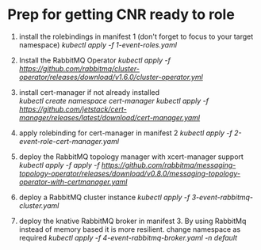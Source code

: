 # Prep for getting CNR ready to role

1) install the rolebindings in manifest 1 (don't forget to focus to your target namespace)
    *kubectl apply -f 1-event-roles.yaml*

2) Install the RabbitMQ Operator
    *kubectl apply -f https://github.com/rabbitmq/cluster-operator/releases/download/v1.6.0/cluster-operator.yml*

3) install cert-manager if not already installed    
    *kubectl create namespace cert-manager*
    *kubectl apply -f https://github.com/jetstack/cert-manager/releases/latest/download/cert-manager.yaml*

4) apply rolebinding for cert-manager in manifest 2
    *kubectl apply -f 2-event-role-cert-manager.yaml*

5) deploy the RabbitMQ topology manager with xcert-manager support
    *kubectl apply -f  apply -f https://github.com/rabbitmq/messaging-topology-operator/releases/download/v0.8.0/messaging-topology-operator-with-certmanager.yaml*

6) deploy a RabbitMQ cluster instance
    *kubectl apply -f 3-event-rabbitmq-cluster.yaml*

7) deploy the knative RabbitMQ broker in manifest 3. By using RabbitMq instead of memory based it is more resilient. change namespace as required
    *kubectl apply -f 4-event-rabbitmq-broker.yaml -n default*


